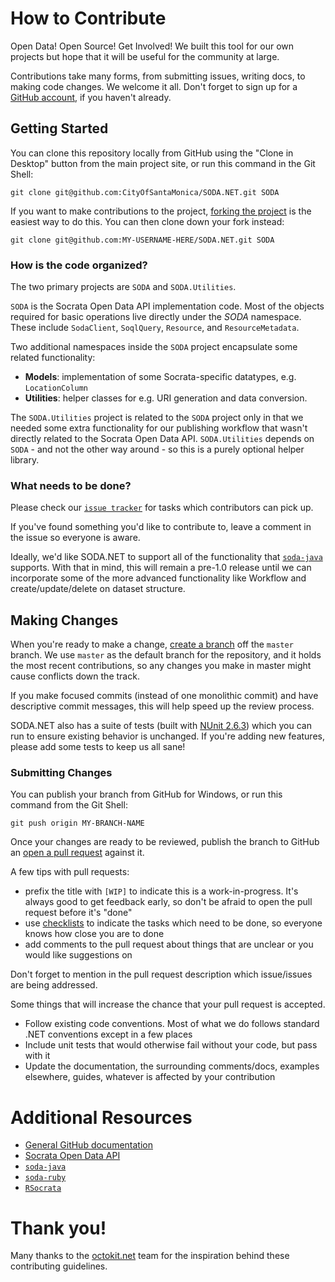 # How to Contribute

Open Data! Open Source! Get Involved! We built this tool for our own projects
but hope that it will be useful for the community at large.

Contributions take many forms, from submitting issues, writing docs, 
to making code changes. We welcome it all. Don't forget to sign up for a 
[GitHub account](https://github.com/signup/free), if you haven't already.

## Getting Started

You can clone this repository locally from GitHub using the "Clone in Desktop" 
button from the main project site, or run this command in the Git Shell:

`git clone git@github.com:CityOfSantaMonica/SODA.NET.git SODA`

If you want to make contributions to the project, 
[forking the project](https://help.github.com/articles/fork-a-repo) is the easiest 
way to do this. You can then clone down your fork instead:

`git clone git@github.com:MY-USERNAME-HERE/SODA.NET.git SODA`

### How is the code organized?

The two primary projects are `SODA` and `SODA.Utilities`.

`SODA` is the Socrata Open Data API implementation code. Most of the objects required for basic 
operations live directly under the *SODA* namespace. 
These include `SodaClient`, `SoqlQuery`, `Resource`, and `ResourceMetadata`.

Two additional namespaces inside the `SODA` project encapsulate some related functionality:

  - **Models**: implementation of some Socrata-specific datatypes, e.g. `LocationColumn`
  - **Utilities**: helper classes for e.g. URI generation and data conversion.

The `SODA.Utilities` project is related to the `SODA` project only in that we needed some extra 
functionality for our publishing workflow that wasn't directly related to the Socrata Open Data API.
`SODA.Utilities` depends on `SODA` - and not the other way around - so this is a purely optional helper library. 

### What needs to be done?

Please check our 
[`issue tracker`](https://github.com/CityofSantaMonica/SODA.NET/issues?state=open) 
for tasks which contributors can pick up.

If you've found something you'd like to contribute to, 
leave a comment in the issue so everyone is aware.

Ideally, we'd like SODA.NET to support all of the functionality that 
[`soda-java`](https://github.com/socrata/soda-java) supports. 
With that in mind, this will remain a pre-1.0 release until we can incorporate some of the 
more advanced functionality like Workflow and create/update/delete on dataset structure.

## Making Changes

When you're ready to make a change, 
[create a branch](https://help.github.com/articles/fork-a-repo#create-branches) 
off the `master` branch. We use `master` as the default branch for the 
repository, and it holds the most recent contributions, so any changes you make
in master might cause conflicts down the track.

If you make focused commits (instead of one monolithic commit) and have descriptive
commit messages, this will help speed up the review process.

SODA.NET also has a suite of tests (built with [NUnit 2.6.3](http://www.nunit.org/)) 
which you can run to ensure existing behavior is unchanged. If you're adding new features, 
please add some tests to keep us all sane!

### Submitting Changes

You can publish your branch from GitHub for Windows, or run this command from
the Git Shell:

`git push origin MY-BRANCH-NAME`

Once your changes are ready to be reviewed, publish the branch to GitHub an
[open a pull request](https://help.github.com/articles/using-pull-requests) 
against it.

A few tips with pull requests:

 - prefix the title with `[WIP]` to indicate this is a work-in-progress. It's
   always good to get feedback early, so don't be afraid to open the pull request 
   before it's "done"
 - use [checklists](https://github.com/blog/1375-task-lists-in-gfm-issues-pulls-comments) 
   to indicate the tasks which need to be done, so everyone knows how close you are to done
 - add comments to the pull request about things that are unclear or you would like suggestions on

Don't forget to mention in the pull request description which issue/issues are 
being addressed.

Some things that will increase the chance that your pull request is accepted.

- Follow existing code conventions. Most of what we do follows standard .NET
  conventions except in a few places
- Include unit tests that would otherwise fail without your code, but pass with 
  it
- Update the documentation, the surrounding comments/docs, examples elsewhere, guides, 
  whatever is affected by your contribution

# Additional Resources

- [General GitHub documentation](http://help.github.com/)
- [Socrata Open Data API](http://dev.socrata.com/)
- [`soda-java`](https://github.com/socrata/soda-java)
- [`soda-ruby`](https://github.com/socrata/soda-ruby)
- [`RSocrata`](https://github.com/Chicago/RSocrata)

# Thank you!

Many thanks to the [octokit.net](https://github.com/octokit/octokit.net) team for the
inspiration behind these contributing guidelines.